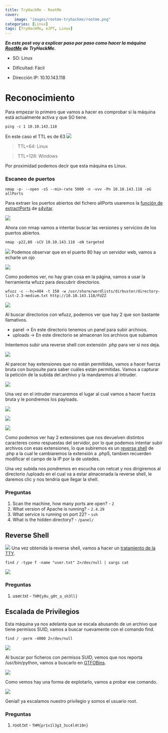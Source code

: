 ```yaml
---
title: TryHackMe - RootMe
cover:
    image: "images/rootme-tryhackme/rootme.png"
categories: [Linux]
tags: [TryHackMe, eJPT, Linux]
---
```


***En este post voy a explicar paso por paso como hacer la máquina [RootMe](https://tryhackme.com/room/rrootme) de TryHackMe.***

* SO: Linux

* Dificultad: Fácil

* Dirección IP: 10.10.143.118

# Reconocimiento

Para empezar lo primero que vamos a hacer es comprobar si la máquina está actualmente activa y que SO tiene.

```
ping -c 1 10.10.143.118 
```
En este caso el TTL es de 63
![](https://i.postimg.cc/pdh7snb5/ping.png)

> TTL=64: Linux

> TTL=128: Windows

Por proximidad podemos decir que esta máquina es Linux.

### Escaneo de puertos

```
nmap -p- --open -sS --min-rate 5000 -n -vvv -Pn 10.10.143.118 -oG allPorts
```
Para extraer los puertos abiertos del fichero allPorts usaremos la [función de extractPorts](https://pastebin.com/tYpwpauW) de [s4vitar](https://github.com/s4vitar).

![](https://i.postimg.cc/7YRnmtxX/extract-Ports.png)

Ahora con nmap vamos a intentar buscar las versiones y servicios de los puertos abiertos.

```
nmap -p22,80 -sCV 10.10.143.118 -oN targeted
```
![](https://i.postimg.cc/J0vHcgbk/versiones-Yservicios.png)
Podemos observar que en el puerto 80 hay un servidor web, vamos a echarle un ojo

![](https://i.postimg.cc/k4D51sMF/pagina.png)

Como podemos ver, no hay gran cosa en la página, vamos a usar la herramienta wfuzz para descubrir directorios.

```
wfuzz -c --hc=404 -t 150 -w /usr/share/wordlists/dirbuster/directory-list-2.3-medium.txt http://10.10.143.118/FUZZ
```

![](https://i.postimg.cc/QdspMFqG/wfuzz.png)

Al buscar directorios con wfuzz, podemos ver que hay 2 que son bastante llamativos.

* panel -> En este directorio tenemos un panel para subir archivos.
* uploads -> En este directorio se almacenan los archivos que subamos

Intentemos subir una reverse shell con extensión .php para ver si nos deja.

![](https://i.postimg.cc/yx4DrGQ4/php-blocked.png)

Al parecer hay extensiones que no están permitidas, vamos a hacer fuerza bruta con burpsuite para saber cuáles están permitidas. 
Vamos a capturar la petición de la subida del archivo y la mandaremos al Intruder.

![](https://i.postimg.cc/MHqWBJ3T/intruder.png)

Una vez en el intruder marcaremos el lugar al cual vamos a hacer fuerza bruta y le pondremos los payloads.


![](https://i.postimg.cc/pLhtpdVC/positions.png)

![](https://i.postimg.cc/T3T4v48x/attack.png)

![](https://i.postimg.cc/P5ZFgvrg/result.png)

Como podemos ver hay 2 extensiones que nos devuelven distintos caracteres como respuestas del servidor, por lo que podemos intentar subir archivos con esas extensiones, lo que subiremos es un [reverse shell](https://raw.githubusercontent.com/nop-tech/Pentesting/main/Reverse-Shells/php-reverse-shell.php) de .php a la cual le cambiaremos la extensión a .php5, tambien recuerden modificar el campo de la IP por la de ustedes.

Una vez subida nos pondremos en escucha con netcat y nos dirigiremos al directorio /uploads en el cual va a estar almacenada la reverse shell, le daremos clic y nos tendría que llegar la shell.

### Preguntas
1. Scan the machine, how many ports are open? - ```2```
2. What version of Apache is running? - ```2.4.29```
3. What service is running on port 22? - ```ssh```
4. What is the hidden directory? - ```/panel/```


## Reverse Shell 

![](https://i.postimg.cc/K8HBD02F/shell.png)
Una vez obtenida la reverse shell, vamos a hacer un [tratamiento de la TTY](/posts/tratamiento-de-la-TTY).

```
find / -type f -name "user.txt" 2>/dev/null | xargs cat
```
![](https://i.postimg.cc/sD2MH5K2/user-flag.png)

### Preguntas
1. user.txt - ```THM{y0u_g0t_a_sh3ll}```


## Escalada de Privilegios

Esta máquina ya nos adelanta que se escala abusando de un archivo que tiene permisos SUID, vamos a buscar nuevamente con el comando find.

```
find / -perm -4000 2>/dev/null
```
![](https://i.postimg.cc/fWqzLpjw/python.png)

Al buscar por ficheros con permisos SUID, vemos que nos reporta /usr/bin/python, vamos a buscarlo en [GTFOBins](https://gtfobins.github.io/gtfobins/python/#suid).


![](https://i.postimg.cc/05KkzZtD/gtfobins.png)

Como vemos hay una forma de explotarlo, vamos a probar ese comando.

![](https://i.postimg.cc/jjCVGdmP/explotacion.png)

Genial! ya escalamos nuestro privilegio y somos el usuario root.

### Preguntas

1. root.txt - ```THM{pr1v1l3g3_3sc4l4t10n}```
